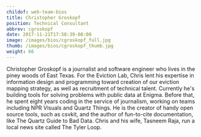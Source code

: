 ```yaml
---
childof: web-team-bios
title: Christopher Groskopf
position: Technical Consultant
abbrev: cgroskopf
date: 2017-11-21T17:58:39-08:00
image: /images/bios/cgroskopf_full.jpg
thumb: /images/bios/cgroskopf_thumb.jpg
weight: 66
---
```

Christopher Groskopf is a journalist and software engineer who lives in the piney woods of East Texas. For the Eviction Lab, Chris lent his expertise in information design and programming toward creation of our eviction mapping strategy, as well as recruitment of technical talent. Currently he's building tools for solving problems with public data at Enigma. Before that, he spent eight years coding in the service of journalism, working on teams including NPR Visuals and Quartz Things. He is the creator of handy open source tools, such as csvkit, and the author of fun-to-cite documentation, like The Quartz Guide to Bad Data. Chris and his wife, Tasneem Raja, run a local news site called The Tyler Loop.